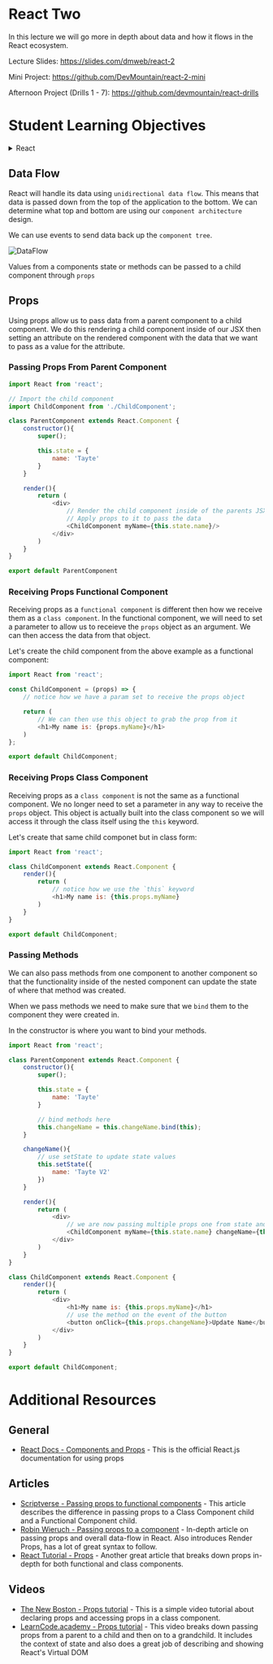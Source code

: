 # React Two

In this lecture we will go more in depth about data and how it flows in the React ecosystem.

Lecture Slides: https://slides.com/dmweb/react-2

Mini Project: https://github.com/DevMountain/react-2-mini

Afternoon Project (Drills 1 - 7): https://github.com/devmountain/react-drills

# Student Learning Objectives

<details>
    <summary>React</summary>
    <ul>
        <li>Student can pass hard coded data via props</li>
        <li>Student can pass data from state via props</li>
        <li>Student can pass functions via props</li>
        <li>Student can bind functions</li>
        <li>Student understands they need to bind any function passed as a prop</li>
        <li>Student can access this.props in a child to get data from the parent</li>
        <li>Student can invoke a function from a parent that was passed via props</li>
        <li>Student can pass data back to a parent via a props function</li>
    </ul>
</details>

## Data Flow

React will handle its data using `unidirectional data flow`. This means that data is passed down from the top of the application to the bottom. We can determine what top and bottom are using our `component architecture` design.

We can use events to send data back up the `component tree`.

![DataFlow](images/dataflow.png)

Values from a components state or methods can be passed to a child component through `props`

## Props

Using props allow us to pass data from a parent component to a child component. We do this rendering a child component inside of our JSX then setting an attribute on the rendered component with the data that we want to pass as a value for the attribute.

### Passing Props From Parent Component

```javascript
import React from 'react';

// Import the child component
import ChildComponent from './ChildComponent';

class ParentComponent extends React.Component {
    constructor(){
        super();

        this.state = {
            name: 'Tayte'
        }
    }

    render(){
        return (
            <div>
                // Render the child component inside of the parents JSX
                // Apply props to it to pass the data
                <ChildComponent myName={this.state.name}/>
            </div>
        )
    }
}

export default ParentComponent
```

### Receiving Props Functional Component

Receiving props as a `functional component` is different then how we receive them as a `class component`. In the functional component, we will need to set a parameter to allow us to receieve the `props` object as an argument. We can then access the data from that object.

Let's create the child component from the above example as a functional component:

```javascript
import React from 'react';

const ChildComponent = (props) => {
    // notice how we have a param set to receive the props object

    return (
        // We can then use this object to grab the prop from it
        <h1>My name is: {props.myName}</h1>
    )
};

export default ChildComponent;
```

### Receiving Props Class Component

Receiving props as a `class component` is not the same as a functional component. We no longer need to set a parameter in any way to receive the `props` object. This object is actually built into the class component so we will access it through the class itself using the `this` keyword.

Let's create that same child componet but in class form:

```javascript
import React from 'react';

class ChildComponent extends React.Component {
    render(){
        return (
            // notice how we use the `this` keyword
            <h1>My name is: {this.props.myName}
        )
    }
}

export default ChildComponent;
```

### Passing Methods

We can also pass methods from one component to another component so that the functionality inside of the nested component can update the state of where that method was created.

When we pass methods we need to make sure that we `bind` them to the component they were created in.

In the constructor is where you want to bind your methods.

```javascript
import React from 'react';

class ParentComponent extends React.Component {
    constructor(){
        super();

        this.state = {
            name: 'Tayte'
        }

        // bind methods here
        this.changeName = this.changeName.bind(this);
    }

    changeName(){
        // use setState to update state values
        this.setState({
            name: 'Tayte V2'
        })
    }

    render(){
        return (
            <div>
                // we are now passing multiple props one from state and the other the method to update the state
                <ChildComponent myName={this.state.name} changeName={this.changeName}/>
            </div>
        )
    }
}

class ChildComponent extends React.Component {
    render(){
        return (
            <div>
                <h1>My name is: {this.props.myName}</h1>
                // use the method on the event of the button
                <button onClick={this.props.changeName}>Update Name</button>
            </div>
        )
    }
}

export default ChildComponent;
```
# Additional Resources

## General
- [React Docs - Components and Props](https://reactjs.org/docs/components-and-props.html) - This is the official React.js documentation for using props

## Articles
- [Scriptverse - Passing props to functional components](https://scriptverse.academy/tutorials/reactjs-pass-props-to-functional-component.html) - This article describes the difference in passing props to a Class Component child and a Functional Component child.
- [Robin Wieruch - Passing props to a component](https://www.robinwieruch.de/react-pass-props-to-component) - In-depth article on passing props and overall data-flow in React. Also introduces Render Props, has a lot of great syntax to follow. 
- [React Tutorial - Props](http://www.reactjstutorial.net/props.html) - Another great article that breaks down props in-depth for both functional and class components.

## Videos
- [The New Boston - Props tutorial](https://www.youtube.com/watch?v=i1PLMgtG5Qo) - This is a simple video tutorial about declaring props and accessing props in a class component.
- [LearnCode.academy - Props tutorial](https://www.youtube.com/watch?v=qh3dYM6Keuw) - This video breaks down passing props from a parent to a child and then on to a grandchild. It includes the context of state and also does a great job of describing and showing React's Virtual DOM

